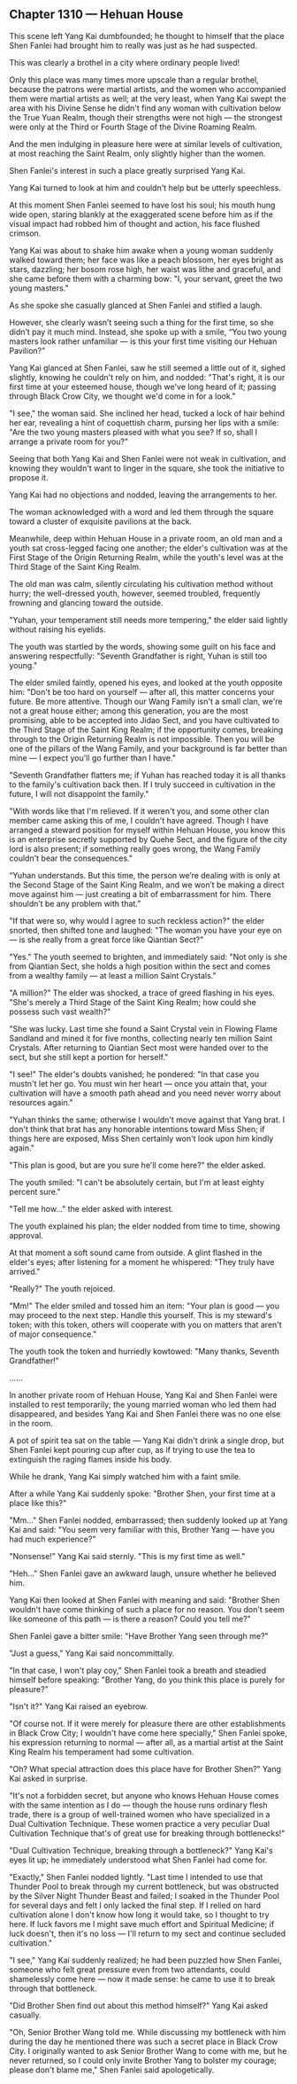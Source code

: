 ## Chapter 1310 — Hehuan House

This scene left Yang Kai dumbfounded; he thought to himself that the place Shen Fanlei had brought him to really was just as he had suspected.

This was clearly a brothel in a city where ordinary people lived!

Only this place was many times more upscale than a regular brothel, because the patrons were martial artists, and the women who accompanied them were martial artists as well; at the very least, when Yang Kai swept the area with his Divine Sense he didn't find any woman with cultivation below the True Yuan Realm, though their strengths were not high — the strongest were only at the Third or Fourth Stage of the Divine Roaming Realm.

And the men indulging in pleasure here were at similar levels of cultivation, at most reaching the Saint Realm, only slightly higher than the women.

Shen Fanlei's interest in such a place greatly surprised Yang Kai.

Yang Kai turned to look at him and couldn't help but be utterly speechless.

At this moment Shen Fanlei seemed to have lost his soul; his mouth hung wide open, staring blankly at the exaggerated scene before him as if the visual impact had robbed him of thought and action, his face flushed crimson.

Yang Kai was about to shake him awake when a young woman suddenly walked toward them; her face was like a peach blossom, her eyes bright as stars, dazzling; her bosom rose high, her waist was lithe and graceful, and she came before them with a charming bow: "I, your servant, greet the two young masters."

As she spoke she casually glanced at Shen Fanlei and stifled a laugh.

However, she clearly wasn’t seeing such a thing for the first time, so she didn’t pay it much mind. Instead, she spoke up with a smile, “You two young masters look rather unfamiliar — is this your first time visiting our Hehuan Pavilion?”

Yang Kai glanced at Shen Fanlei, saw he still seemed a little out of it, sighed slightly, knowing he couldn't rely on him, and nodded: "That's right, it is our first time at your esteemed house, though we've long heard of it; passing through Black Crow City, we thought we'd come in for a look."

"I see," the woman said. She inclined her head, tucked a lock of hair behind her ear, revealing a hint of coquettish charm, pursing her lips with a smile: "Are the two young masters pleased with what you see? If so, shall I arrange a private room for you?"

Seeing that both Yang Kai and Shen Fanlei were not weak in cultivation, and knowing they wouldn't want to linger in the square, she took the initiative to propose it.

Yang Kai had no objections and nodded, leaving the arrangements to her.

The woman acknowledged with a word and led them through the square toward a cluster of exquisite pavilions at the back.

Meanwhile, deep within Hehuan House in a private room, an old man and a youth sat cross-legged facing one another; the elder's cultivation was at the First Stage of the Origin Returning Realm, while the youth's level was at the Third Stage of the Saint King Realm.

The old man was calm, silently circulating his cultivation method without hurry; the well-dressed youth, however, seemed troubled, frequently frowning and glancing toward the outside.

"Yuhan, your temperament still needs more tempering," the elder said lightly without raising his eyelids.

The youth was startled by the words, showing some guilt on his face and answering respectfully: "Seventh Grandfather is right, Yuhan is still too young."

The elder smiled faintly, opened his eyes, and looked at the youth opposite him: "Don't be too hard on yourself — after all, this matter concerns your future. Be more attentive. Though our Wang Family isn't a small clan, we're not a great house either; among this generation, you are the most promising, able to be accepted into Jidao Sect, and you have cultivated to the Third Stage of the Saint King Realm; if the opportunity comes, breaking through to the Origin Returning Realm is not impossible. Then you will be one of the pillars of the Wang Family, and your background is far better than mine — I expect you'll go further than I have."

"Seventh Grandfather flatters me; if Yuhan has reached today it is all thanks to the family's cultivation back then. If I truly succeed in cultivation in the future, I will not disappoint the family."

"With words like that I'm relieved. If it weren't you, and some other clan member came asking this of me, I couldn't have agreed. Though I have arranged a steward position for myself within Hehuan House, you know this is an enterprise secretly supported by Quehe Sect, and the figure of the city lord is also present; if something really goes wrong, the Wang Family couldn't bear the consequences."

“Yuhan understands. But this time, the person we’re dealing with is only at the Second Stage of the Saint King Realm, and we won’t be making a direct move against him — just creating a bit of embarrassment for him. There shouldn’t be any problem with that.”

"If that were so, why would I agree to such reckless action?" the elder snorted, then shifted tone and laughed: "The woman you have your eye on — is she really from a great force like Qiantian Sect?"

"Yes." The youth seemed to brighten, and immediately said: "Not only is she from Qiantian Sect, she holds a high position within the sect and comes from a wealthy family — at least a million Saint Crystals."

"A million?" The elder was shocked, a trace of greed flashing in his eyes. "She's merely a Third Stage of the Saint King Realm; how could she possess such vast wealth?"

"She was lucky. Last time she found a Saint Crystal vein in Flowing Flame Sandland and mined it for five months, collecting nearly ten million Saint Crystals. After returning to Qiantian Sect most were handed over to the sect, but she still kept a portion for herself."

"I see!" The elder's doubts vanished; he pondered: "In that case you mustn't let her go. You must win her heart — once you attain that, your cultivation will have a smooth path ahead and you need never worry about resources again."

"Yuhan thinks the same; otherwise I wouldn't move against that Yang brat. I don't think that brat has any honorable intentions toward Miss Shen; if things here are exposed, Miss Shen certainly won't look upon him kindly again."

"This plan is good, but are you sure he'll come here?" the elder asked.

The youth smiled: "I can't be absolutely certain, but I'm at least eighty percent sure."

"Tell me how..." the elder asked with interest.

The youth explained his plan; the elder nodded from time to time, showing approval.

At that moment a soft sound came from outside. A glint flashed in the elder's eyes; after listening for a moment he whispered: "They truly have arrived."

"Really?" The youth rejoiced.

"Mm!" The elder smiled and tossed him an item: "Your plan is good — you may proceed to the next step. Handle this yourself. This is my steward's token; with this token, others will cooperate with you on matters that aren't of major consequence."

The youth took the token and hurriedly kowtowed: "Many thanks, Seventh Grandfather!"

......

In another private room of Hehuan House, Yang Kai and Shen Fanlei were installed to rest temporarily; the young married woman who led them had disappeared, and besides Yang Kai and Shen Fanlei there was no one else in the room.

A pot of spirit tea sat on the table — Yang Kai didn't drink a single drop, but Shen Fanlei kept pouring cup after cup, as if trying to use the tea to extinguish the raging flames inside his body.

While he drank, Yang Kai simply watched him with a faint smile.

After a while Yang Kai suddenly spoke: "Brother Shen, your first time at a place like this?"

"Mm..." Shen Fanlei nodded, embarrassed; then suddenly looked up at Yang Kai and said: "You seem very familiar with this, Brother Yang — have you had much experience?"

"Nonsense!" Yang Kai said sternly. "This is my first time as well."

"Heh..." Shen Fanlei gave an awkward laugh, unsure whether he believed him.

Yang Kai then looked at Shen Fanlei with meaning and said: "Brother Shen wouldn't have come thinking of such a place for no reason. You don't seem like someone of this path — is there a reason? Could you tell me?"

Shen Fanlei gave a bitter smile: "Have Brother Yang seen through me?"

"Just a guess," Yang Kai said noncommittally.

"In that case, I won't play coy," Shen Fanlei took a breath and steadied himself before speaking: "Brother Yang, do you think this place is purely for pleasure?"

"Isn't it?" Yang Kai raised an eyebrow.

"Of course not. If it were merely for pleasure there are other establishments in Black Crow City; I wouldn't have come here specially," Shen Fanlei spoke, his expression returning to normal — after all, as a martial artist at the Saint King Realm his temperament had some cultivation.

"Oh? What special attraction does this place have for Brother Shen?" Yang Kai asked in surprise.

"It's not a forbidden secret, but anyone who knows Hehuan House comes with the same intention as I do — though the house runs ordinary flesh trade, there is a group of well-trained women who have specialized in a Dual Cultivation Technique. These women practice a very peculiar Dual Cultivation Technique that's of great use for breaking through bottlenecks!"

"Dual Cultivation Technique, breaking through a bottleneck?" Yang Kai's eyes lit up; he immediately understood what Shen Fanlei had come for.

"Exactly," Shen Fanlei nodded lightly. "Last time I intended to use that Thunder Pool to break through my current bottleneck, but was obstructed by the Silver Night Thunder Beast and failed; I soaked in the Thunder Pool for several days and felt I only lacked the final step. If I relied on hard cultivation alone I don't know how long it would take, so I thought to try here. If luck favors me I might save much effort and Spiritual Medicine; if luck doesn't, then it's no loss — I'll return to my sect and continue secluded cultivation."

"I see," Yang Kai suddenly realized; he had been puzzled how Shen Fanlei, someone who felt great pressure even from two attendants, could shamelessly come here — now it made sense: he came to use it to break through that bottleneck.

"Did Brother Shen find out about this method himself?" Yang Kai asked casually.

"Oh, Senior Brother Wang told me. While discussing my bottleneck with him during the day he mentioned there was such a secret place in Black Crow City. I originally wanted to ask Senior Brother Wang to come with me, but he never returned, so I could only invite Brother Yang to bolster my courage; please don't blame me," Shen Fanlei said apologetically.